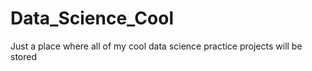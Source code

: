 # Data_Science_Cool
Just a place where all of my cool data science practice projects will be stored 
